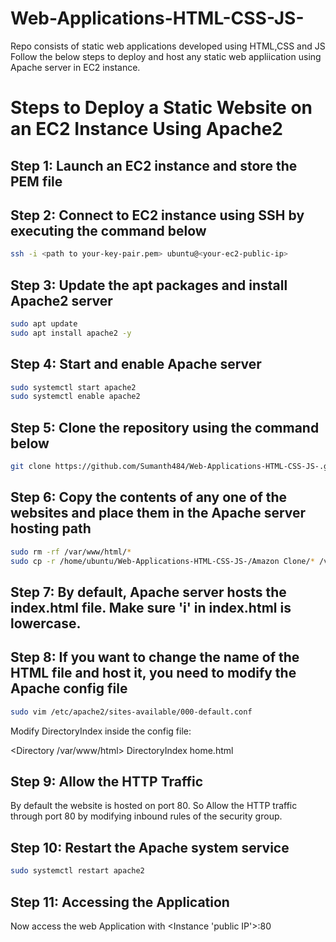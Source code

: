 # Web-Applications-HTML-CSS-JS-
Repo consists of static web applications developed using HTML,CSS and JS
Follow the below steps to deploy and host any static web appliication using Apache server in EC2 instance.

# Steps to Deploy a Static Website on an EC2 Instance Using Apache2

## Step 1: Launch an EC2 instance and store the PEM file

## Step 2: Connect to EC2 instance using SSH by executing the command below

```bash
ssh -i <path to your-key-pair.pem> ubuntu@<your-ec2-public-ip>
```
## Step 3: Update the apt packages and install Apache2 server

```bash
sudo apt update
sudo apt install apache2 -y
```
## Step 4: Start and enable Apache server

```bash
sudo systemctl start apache2
sudo systemctl enable apache2
```
## Step 5: Clone the repository using the command below

```bash
git clone https://github.com/Sumanth484/Web-Applications-HTML-CSS-JS-.git
```
## Step 6: Copy the contents of any one of the websites and place them in the Apache server hosting path

```bash
sudo rm -rf /var/www/html/*
sudo cp -r /home/ubuntu/Web-Applications-HTML-CSS-JS-/Amazon Clone/* /var/www/html/
```
## Step 7: By default, Apache server hosts the index.html file. Make sure 'i' in index.html is lowercase.

## Step 8: If you want to change the name of the HTML file and host it, you need to modify the Apache config file

```bash
sudo vim /etc/apache2/sites-available/000-default.conf
```
Modify DirectoryIndex inside the config file:

<Directory /var/www/html>
    DirectoryIndex home.html
</Directory>

## Step 9: Allow the HTTP Traffic

By default the website is hosted on port 80. So Allow the HTTP traffic through port 80 by modifying inbound rules of the security group.
    
## Step 10: Restart the Apache system service

```bash
sudo systemctl restart apache2
```

## Step 11: Accessing the Application

Now access the web Application with <Instance 'public IP'>:80 
